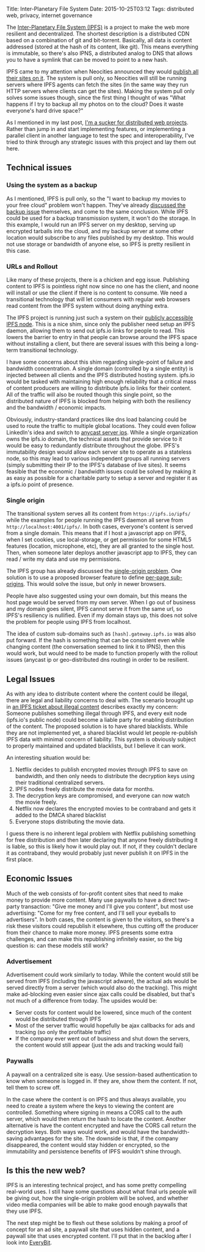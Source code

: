 Title: Inter-Planetary File System
Date: 2015-10-25T03:12
Tags: distributed web, privacy, internet governance

The [Inter-Planetary File System (IPFS)][IPFS] is a project to make the web more resilient and decentralized. The shortest description is a distributed CDN based on a combination of git and bit-torrent. Basically, all data is content addressed (stored at the hash of its content, like git). This means everything is immutable, so there's also IPNS, a distributed analog to DNS that allows you to have a symlink that can be moved to point to a new hash.

IPFS came to my attention when Neocities announced they would [publish all their sites on it][neocities-post]. The system is pull only, so Neocities will still be running servers where IPFS agents can fetch the sites (in the same way they run HTTP servers where clients can get the sites). Making the system pull only solves some issues though, since the first thing I thought of was "What happens if I try to backup all my photos on to the cloud? Does it waste everyone's hard drive space?"

As I mentioned in my last post, [I'm a sucker for distributed web projects][distributed-mirage]. Rather than jump in and start implementing features, or implementing a parallel client in another language to test the spec and interoperability, I've tried to think through any strategic issues with this project and lay them out here.

## Technical issues

### Using the system as a backup
As I mentioned, IPFS is pull only, so the "I want to backup my movies to your free cloud" problem won't happen. They've already [discussed the backup issue][ipfs-issue-47] themselves, and come to the same conclusion. While IPFS could be used for a backup transmission system, it won't do the storage. In this example, I would run an IPFS server on my desktop, serving up encrypted tarballs into the cloud, and my backup server at some other location would subscribe to any files published by my desktop. This would not use storage or bandwidth of anyone else, so IPFS is pretty resilient in this case.

### URLs and Rollout
Like many of these projects, there is a chicken and egg issue. Publishing content to IPFS is pointless right now since no one has the client, and noone will install or use the client if there is no content to consume. We need a transitional technology that will let consumers with regular web browsers read content from the IPFS system without doing anything extra.

The IPFS project is running just such a system on their [publicly accessible IPFS node][public-ipfs-node]. This is a nice shim, since only the publisher need setup an IPFS daemon, allowing them to send out ipfs.io links for people to read. This lowers the barrier to entry in that people can browse around the IPFS space without installing a client, but there are several issues with this being a long-term transitional technology.

I have some concerns about this shim regarding single-point of failure and bandwidth concentration. A single domain (controlled by a single entity) is injected between all clients and the IPFS distributed hosting system. ipfs.io would be tasked with maintaining high enough reliability that a critical mass of content producers are willing to distribute ipfs.io links for their content. All of the traffic will also be routed though this single point, so the distributed nature of IPFS is blocked from helping with both the resiliency and the bandwidth / economic impacts.

Obviously, industry-standard practices like dns load balancing could be used to route the traffic to multiple global locations. They could even follow LinkedIn's idea and switch to [anycast server ips][linkedin-anycast-ip]. While a single organization owns the ipfs.io domain, the technical assets that provide service to it would be easy to redundantly distribute throughout the globe. IPFS's immutability design would allow each server site to operate as a stateless node, so this may lead to various independent groups all running servers (simply submitting their IP to the IPFS's database of live sites). It seems feasible that the economic / bandwidth issues could be solved by making it as easy as possible for a charitable party to setup a server and register it as a ipfs.io point of presence.

### Single origin
The transitional system serves all its content from `https://ipfs.io/ipfs/` while the examples for people running the IPFS daemon all serve from `http://localhost:4001/ipfs/`. In both cases, everyone's content is served from a single domain. This means that if I host a javascript app on IPFS, when I set cookies, use local-storage, or get permission for some HTML5 features (location, microphone, etc), they are all granted to the single host. Then, when someone later deploys another javascript app to IPFS, they can read / write my data and use my permissions.

The IPFS group has already discussed the [single-origin problem][ipfs-issue-32]. One solution is to use a proposed browser feature to define [per-page sub-origins][go-ipfs-issue-651]. This would solve the issue, but only in newer browsers.

People have also suggested using your own domain, but this means the host page would be served from my own server. When I go out of business and my domain goes silent, IPFS cannot serve it from the same url, so IPFS's resiliency is nullified. Even if my domain stays up, this does not solve the problem for people using IPFS from localhost.

The idea of custom sub-domains such as `[hash].gateway.ipfs.io` was also put forward. If the hash is something that can be consistent even while changing content (the conversation seemed to link it to IPNS), then this would work, but would need to be made to function properly with the rollout issues (anycast ip or geo-distributed dns routing) in order to be resilient.

## Legal Issues
As with any idea to distribute content where the content could be illegal, there are legal and liability concerns to deal with. The scenario brought up in [an IPFS ticket about illegal content][ipfs-issue-36] describes exactly my concern: Someone publishes something illegal through IPFS, and every exit node (ipfs.io's public node) could become a liable party for enabling distribution of the content. The proposed solution is to have shared blacklists. While they are not implemented yet, a shared blacklist would let people re-publish IPFS data with minimal concern of liability. This system is obviously subject to properly maintained and updated blacklists, but I believe it can work.

An interesting situation would be:

1. Netflix decides to publish encrypted movies through IPFS to save on bandwidth, and then only needs to distribute the decryption keys using their traditional centralized servers.
2. IPFS nodes freely distribute the movie data for months.
3. The decryption keys are compromised, and everyone can now watch the movie freely.
4. Netflix now declares the encrypted movies to be contraband and gets it added to the DMCA shared blacklist
5. Everyone stops distributing the movie data.

I guess there is no inherent legal problem with Netflix publishing something for free distribution and then later declaring that anyone freely distributing it is liable, so this is likely how it would play out. If not, if they couldn't declare it as contraband, they would probably just never publish it on IPFS in the first place.

## Economic Issues
Much of the web consists of for-profit content sites that need to make money to provide more content. Many use paywalls to have a direct two-party transaction: "Give me money and I'll give you content", but most use advertising: "Come for my free content, and I'll sell your eyeballs to advertisers". In both cases, the content is given to the visitors, so there's a risk these visitors could republish it elsewhere, thus cutting off the producer from their chance to make more money. IPFS presents some extra challenges, and can make this republishing infinitely easier, so the big question is: can these models still work?

### Advertisement
Advertisement could work similarly to today. While the content would still be served from IPFS (including the javascript adware), the actual ads would be served directly from a server (which would also do the tracking). This might make ad-blocking even easier since ajax calls could be disabled, but that's not much of a difference from today. The upsides would be:

* Server costs for content would be lowered, since much of the content would be distributed through IPFS
* Most of the server traffic would hopefully be ajax callbacks for ads and tracking (so only the profitable traffic)
* If the company ever went out of business and shut down the servers, the content would still appear (just the ads and tracking would fail)

### Paywalls
A paywall on a centralized site is easy. Use session-based authentication to know when someone is logged in. If they are, show them the content. If not, tell them to screw off.

In the case where the content is on IPFS and thus always available, you need to create a system where the keys to viewing the content are controlled. Something where signing in means a CORS call to the auth server, which would then return the hash to locate the content. Another alternative is have the content encrypted and have the CORS call return the decryption keys. Both ways would work, and would have the bandwidth-saving advantages for the site. The downside is that, if the company disappeared, the content would stay hidden or encrypted, so the immutability and persistence benefits of IPFS wouldn't shine through.

## Is this the new web?
IPFS is an interesting technical project, and has some pretty compelling real-world uses. I still have some questions about what final urls people will be giving out, how the single-origin problem will be solved, and whether video media companies will be able to make good enough paywalls that they use IPFS.

The next step might be to flesh out these solutions by making a proof of concept for an ad site, a paywall site that uses hidden content, and a paywall site that uses encrypted content. I'll put that in the backlog after I look into [EveryBit][EveryBit].

[IPFS]: https://ipfs.io/
[distributed-mirage]: /blog/2015/09/26/the-decentralized-web-mirage/
[neocities-post]: https://blog.neocities.org/its-time-for-the-permanent-web.html
[ipfs-issue-47]: https://github.com/ipfs/faq/issues/47
[public-ipfs-node]: https://ipfs.io/ipfs/QmTkzDwWqPbnAh5YiV5VwcTLnGdwSNsNTn2aDxdXBFca7D/example
[linkedin-anycast-ip]: https://engineering.linkedin.com/network-performance/tcp-over-ip-anycast-pipe-dream-or-reality
[ipfs-issue-32]: https://github.com/ipfs/faq/issues/32
[go-ipfs-issue-651]: https://github.com/ipfs/go-ipfs/issues/651
[ipfs-issue-36]: https://github.com/ipfs/faq/issues/36
[EveryBit]: https://www.everybit.com/
